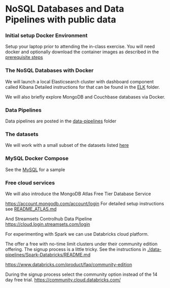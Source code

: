 # NoSQL Databases and Data Pipelines with public data

### Initial setup Docker Environment
Setup your laptop prior to attending the in-class exercise. 
You will need docker and optionally download the container images as described in the 
[prerequisite steps](./prerequisite_steps.md)

### The NoSQL Databases with Docker
We will launch a local Elasticsearch cluster with dashboard component called Kibana
Detailed instructions for that can be found in the [ELK](./ELK/README.md) folder.

We will also briefly explore MongoDB and Couchbase databases via Docker.
### Data Pipelines
Data pipelines are posted in the [data-pipelines](./data-pipelines) folder
 
### The datasets
We will work with a small subset of the datasets listed [here](./datasets.md)

### MySQL Docker Compose
See the [MySQL](./MySQL/README.md) for a sample 
### Free cloud services
We will also introduce the MongoDB Atlas Free Tier Database Service 

https://account.mongodb.com/account/login
For detailed setup instructions see [README_ATLAS.md](Mongo%2FREADME_ATLAS.md)

And Streamsets Controlhub Data Pipeline
https://cloud.login.streamsets.com/login



For experimenting with Spark we can use Databricks cloud platform.

The offer a free with no-time limit clusters under their community edition offering.
The signup process is a little tricky. See the instructions in [./data-pipelines/Spark-Databricks/README.md](data-pipelines/Spark-Databricks/README.md)


https://www.databricks.com/product/faq/community-edition

During the signup process select the community option instead of the 14 day free trial.
https://community.cloud.databricks.com/